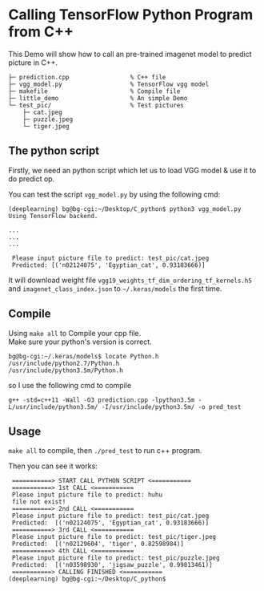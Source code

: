 
# Calling TensorFlow Python Program from C++

This Demo will show how to call an pre-trained imagenet model to predict picture in C++.

```
├─ prediction.cpp                 % C++ file
├─ vgg_model.py                   % TensorFlow vgg model   
├─ makefile                       % Compile file
├─ little_demo                    % An simple Demo
└─ test_pic/                      % Test pictures
	├─ cat.jpeg     
	├─ puzzle.jpeg
	└─ tiger.jpeg  
```

## The python script

Firstly, we need an python script which let us to load VGG model & use it to do predict op.

You can test the script ``vgg_model.py`` by using the following cmd:


```
(deeplearning) bg@bg-cgi:~/Desktop/C_python$ python3 vgg_model.py 
Using TensorFlow backend.

...
...
...

 Please input picture file to predict: test_pic/cat.jpeg
 Predicted: [('n02124075', 'Egyptian_cat', 0.93183666)]
```


It will download weight file ``vgg19_weights_tf_dim_ordering_tf_kernels.h5`` and ``imagenet_class_index.json`` to ``~/.keras/models`` the first time.


## Compile 

Using ``make all`` to Compile your cpp file.  
Make sure your python's version is correct.

```
bg@bg-cgi:~/.keras/models$ locate Python.h
/usr/include/python2.7/Python.h
/usr/include/python3.5m/Python.h
```


so I use the following cmd to compile 

```
g++ -std=c++11 -Wall -O3 prediction.cpp -lpython3.5m -L/usr/include/python3.5m/ -I/usr/include/python3.5m/ -o pred_test
```


## Usage


``make all`` to compile, then ``./pred_test`` to run c++ program.

Then you can see it works:

```
 ===========> START CALL PYTHON SCRIPT <===========
 ===========> 1st CALL <===========
 Please input picture file to predict: huhu
 file not exist!
 ===========> 2nd CALL <===========
 Please input picture file to predict: test_pic/cat.jpeg
 Predicted:  [('n02124075', 'Egyptian_cat', 0.93183666)]
 ===========> 3rd CALL <===========
 Please input picture file to predict: test_pic/tiger.jpeg
 Predicted:  [('n02129604', 'tiger', 0.82598984)]
 ===========> 4th CALL <===========
 Please input picture file to predict: test_pic/puzzle.jpeg
 Predicted:  [('n03598930', 'jigsaw_puzzle', 0.99813461)]
 ===========> CALLING FINISHED <===========
(deeplearning) bg@bg-cgi:~/Desktop/C_python$ 
```